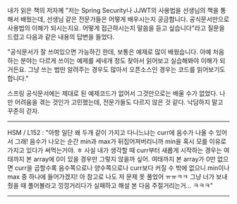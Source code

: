 내가 읽은 책의 저자께 "저는 Spring Security나 JJWT의 사용법을 선생님의 책을 통해서 배웠는데, 선생님 같은 전문가들은 어떻게 배우시는지 궁금합니다. 공식문서만으로 사용법의 이해가 되시는지요. 어떻게 접근하시는지 말씀을 듣고 싶습니다"라고 질문을 드렸고 다음과 같은 내용의 답변을 들었다.

"공식문서가 잘 쓰여있으면 가능하긴 한데, 보통은 예제로 많이 배웠습니다. 아예 처음 하는 분야는 다르게 쓰이는 예제를 세네개 정도 찾아서 읽어보고 실습해봐야 이해가 되거든요. 그냥 쓰는 법만 알려주는 경우도 많아서 오픈소스인 경우는 코드를 읽어보기도 합니다."

스프링 공식문서에는 제대로 된 예제코드가 없어서 그것만으로는 배울 수가 없었다. 나만 어려움을 겪는 것인가 고민했는데, 전문가들도 다르지 않은 것 같다. 낙담하지 말고 꾸준히 걷자.

<hr>

HSM / L152 : "아항 일단 왜 두개 같이 가지고 다니느냐는 curr에 음수가 나올 수 있어서 그래! 음수가 나오는 순간 min과 max가 뒤집어져버리니까 min을 혹시 모를 이유로 가지고 있다가 써먹는거야. ㅎ 사실 내가 생각할 때 curr부터 새롭게 시작하는 경우는 여태까지 본 array에 0이 있을 경우만 그렇지 않을까 싶어. 여태까지 본 array가 0만 없으면 curr을 곱할수록 음수쪽으로나 양수쪽으로나 curr보다 커질 수 밖에 없으니 min이나 max 중 하나에 들어가겠지! 아 참고로 나도 저 문제 못 풀었어 ㅠㅠㅋㅋ 그냥 너가 보내줬을 때 풀어볼라고 낑낑거리다가 실패하고 해설 본 다음 주절거리는거... ㅋㅋㅋ"

<hr>


